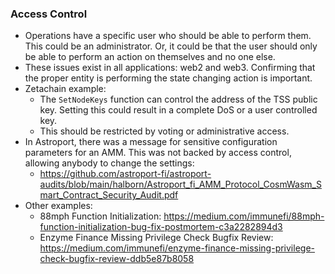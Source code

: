 ### Access Control 
- Operations have a specific user who should be able to perform them. This could be an administrator. Or, it could be that the user should only be able to perform an action on themselves and no one else. 
- These issues exist in all applications: web2 and web3. Confirming that the proper entity is performing the state changing action is important.
- Zetachain example: 
    - The ``SetNodeKeys`` function can control the address of the TSS public key. Setting this could result in a complete DoS or a user controlled key. 
    - This should be restricted by voting or administrative access. 
- In Astroport, there was a message for sensitive configuration parameters for an AMM. This was not backed by access control, allowing anybody to change the settings: 
    - https://github.com/astroport-fi/astroport-audits/blob/main/halborn/Astroport_fi_AMM_Protocol_CosmWasm_Smart_Contract_Security_Audit.pdf
- Other examples: 
    - 88mph Function Initialization: https://medium.com/immunefi/88mph-function-initialization-bug-fix-postmortem-c3a2282894d3
    - Enzyme Finance Missing Privilege Check Bugfix Review: https://medium.com/immunefi/enzyme-finance-missing-privilege-check-bugfix-review-ddb5e87b8058
